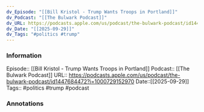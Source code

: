 ```yaml
---
dv_Episode: "[[Bill Kristol - Trump Wants Troops in Portland]]"
dv_Podcast: "[[The Bulwark Podcast]]"
dv_URL: https://podcasts.apple.com/us/podcast/the-bulwark-podcast/id1447684472?i=1000729152970
dv_Date: "[[2025-09-29]]"
dv_Tags: "#politics #trump"
---
```

### Information

Episode:: [[Bill Kristol - Trump Wants Troops in Portland]]
Podcast:: [[The Bulwark Podcast]]
URL:: https://podcasts.apple.com/us/podcast/the-bulwark-podcast/id1447684472?i=1000729152970
Date::[[2025-09-29]]
Tags:: #politics #trump 
#podcast


### Annotations

